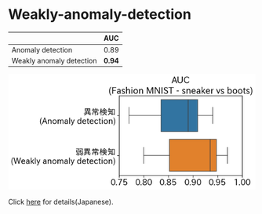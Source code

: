 # Weakly-anomaly-detection

||AUC|
|---|---|
|Anomaly detection|0.89|
|Weakly anomaly detection|**0.94**|

![サンプル]( https://github.com/shinmura0/Weakly-anomaly-detection/blob/master/fig1_.png "サンプル")

Click [here](https://qiita.com/shinmura0/items/1af83f5a5857d50cabc2) for details(Japanese).
